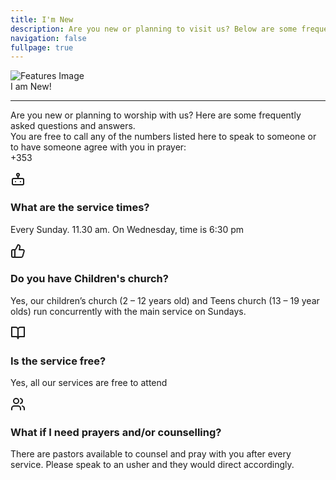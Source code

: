 ```yaml
---
title: I'm New
description: Are you new or planning to visit us? Below are some frequently asked questions and answers.
navigation: false
fullpage: true
---
```


<!-- Features -->
<div class="max-w-[85rem] px-4 py-10 sm:px-6 lg:px-8 lg:py-14 mx-auto">
  <div class="aspect-w-16 aspect-h-7">
    <img class="w-full object-cover rounded-xl shadow-xl filter saturate-150" src="/IMG-20240919-WA0012.jpg" alt="Features Image">
  </div>
 

  <!-- Grid -->
  <div class="mt-5 lg:mt-16 grid lg:grid-cols-3 gap-8 lg:gap-12">
    <div class="sm:text-center">
        <span class="text-3xl font-extrabold text-gray-600 sm:text-4xl xl:text-5xl bg-rose-600 bg-clip-text text-transparent">
          I am New!
        </span>
        <hr class="mt-4 h-1.5 w-32 border-none bg-rose-600 sm:mx-auto sm:mt-8" />
        <p class="mt-2 md:mt-4 text-gray-500">
        Are you new or planning to worship with us? Here are some frequently asked questions and answers. <br>
        You are free to call any of the numbers listed here to speak to someone or to have someone agree with you in prayer: <br>
        +353
      </p>
      </div>
    <!-- End Col -->

<div class="lg:col-span-2">
      <div class="grid sm:grid-cols-2 gap-8 md:gap-12">
        <!-- Icon Block -->
        <div class="flex gap-x-5">
          <svg class="shrink-0 mt-1 size-6 text-rose-600" xmlns="http://www.w3.org/2000/svg" width="24" height="24" viewBox="0 0 24 24" fill="none" stroke="currentColor" stroke-width="2" stroke-linecap="round" stroke-linejoin="round"><rect width="18" height="10" x="3" y="11" rx="2"/><circle cx="12" cy="5" r="2"/><path d="M12 7v4"/><line x1="8" x2="8" y1="16" y2="16"/><line x1="16" x2="16" y1="16" y2="16"/></svg>
          <div class="grow">
            <h3 class="text-lg font-semibold text-gray-800">
              What are the service times?
            </h3>
            <p class="mt-1 text-gray-600">
              Every Sunday. 11.30 am. On Wednesday, time is 6:30 pm
            </p>
          </div>
        </div>
        <!-- End Icon Block -->

<!-- Icon Block -->
<div class="flex gap-x-5">
          <svg class="shrink-0 mt-1 size-6 text-rose-600" xmlns="http://www.w3.org/2000/svg" width="24" height="24" viewBox="0 0 24 24" fill="none" stroke="currentColor" stroke-width="2" stroke-linecap="round" stroke-linejoin="round"><path d="M7 10v12"/><path d="M15 5.88 14 10h5.83a2 2 0 0 1 1.92 2.56l-2.33 8A2 2 0 0 1 17.5 22H4a2 2 0 0 1-2-2v-8a2 2 0 0 1 2-2h2.76a2 2 0 0 0 1.79-1.11L12 2h0a3.13 3.13 0 0 1 3 3.88Z"/></svg>
          <div class="grow">
            <h3 class="text-lg font-semibold text-gray-800">
              Do you have Children's church?
            </h3>
            <p class="mt-1 text-gray-600">
              Yes, our children’s church (2 – 12 years old) and Teens church (13 – 19 year olds) run concurrently with the main service on Sundays.
            </p>
          </div>
        </div>
        <!-- End Icon Block -->

<!-- Icon Block -->
<div class="flex gap-x-5">
          <svg class="shrink-0 mt-1 size-6 text-rose-600" xmlns="http://www.w3.org/2000/svg" width="24" height="24" viewBox="0 0 24 24" fill="none" stroke="currentColor" stroke-width="2" stroke-linecap="round" stroke-linejoin="round"><path d="M2 3h6a4 4 0 0 1 4 4v14a3 3 0 0 0-3-3H2z"/><path d="M22 3h-6a4 4 0 0 0-4 4v14a3 3 0 0 1 3-3h7z"/></svg>
          <div class="grow">
            <h3 class="text-lg font-semibold text-gray-800">
              Is the service free?
            </h3>
            <p class="mt-1 text-gray-600">
              Yes, all our services are free to attend
            </p>
          </div>
        </div>
        <!-- End Icon Block -->

<!-- Icon Block -->
<div class="flex gap-x-5">
          <svg class="shrink-0 mt-1 size-6 text-rose-600" xmlns="http://www.w3.org/2000/svg" width="24" height="24" viewBox="0 0 24 24" fill="none" stroke="currentColor" stroke-width="2" stroke-linecap="round" stroke-linejoin="round"><path d="M16 21v-2a4 4 0 0 0-4-4H6a4 4 0 0 0-4 4v2"/><circle cx="9" cy="7" r="4"/><path d="M22 21v-2a4 4 0 0 0-3-3.87"/><path d="M16 3.13a4 4 0 0 1 0 7.75"/></svg>
          <div class="grow">
            <h3 class="text-lg font-semibold text-gray-800">
              What if I need prayers and/or counselling?
            </h3>
            <p class="mt-1 text-gray-600">
              There are pastors available to counsel and pray with you after every service. Please speak to an usher and they would direct accordingly.
            </p>
          </div>
        </div>
        <!-- End Icon Block -->
      </div>
    </div>
    <!-- End Col -->
  </div>
  <!-- End Grid -->
</div>
<!-- End Features -->



